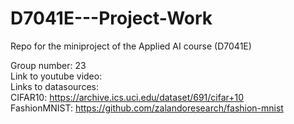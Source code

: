 # D7041E---Project-Work
Repo for the miniproject of the Applied AI course (D7041E)

Group number: 23\
Link to youtube video:\
Links to datasources:\
  CIFAR10: https://archive.ics.uci.edu/dataset/691/cifar+10 \
  FashionMNIST: https://github.com/zalandoresearch/fashion-mnist
